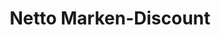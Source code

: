 ---
title: "Netto Marken-Discount"
url: /berlin/netto-marken-discount-kaiser-wilhelm-strasse/
shop: Supermarkt
---